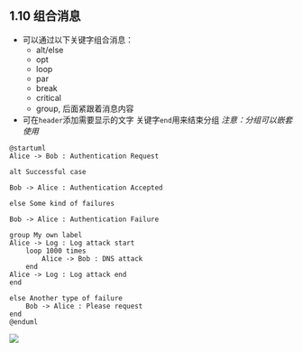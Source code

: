 ## 1.10 组合消息
- 可以通过以下关键字组合消息：
    - alt/else
    - opt
    - loop
    - par
    - break
    - critical
    - group, 后面紧跟着消息内容
- 可在`header`添加需要显示的文字
  关键字`end`用来结束分组
  *注意：分组可以嵌套使用*

```
@startuml
Alice -> Bob : Authentication Request

alt Successful case

Bob -> Alice : Authentication Accepted

else Some kind of failures

Bob -> Alice : Authentication Failure

group My own label
Alice -> Log : Log attack start
    loop 1000 times
        Alice -> Bob : DNS attack
    end
Alice -> Log : Log attack end
end

else Another type of failure
    Bob -> Alice : Please request
end
@enduml
```

![](http://www.plantuml.com/plantuml/png/XP11JiGm34NtFiM_05BPia1JX5W1GlG4cTGTed7ZaZX2StlIqCMe266ftlI_BxySihbaPHRg9NZ6pJqUz8WxzCK-E5hmpe96lFDduMn4JWn3yPvpdeh0kyn4ArB9Ll6RxMjwCHw9M39Zq9bn3d64JfXSa98u_zVnz9CZEYKj2rukqAy8SKU-klnPJvLSjpDp_emcHwWZgWjkkww3XPapOPkTzUFhiB4jmN7ykxtzhT-crKUj5oVOPU4hizQpStiJTfL8svkk7OUwoYpV)